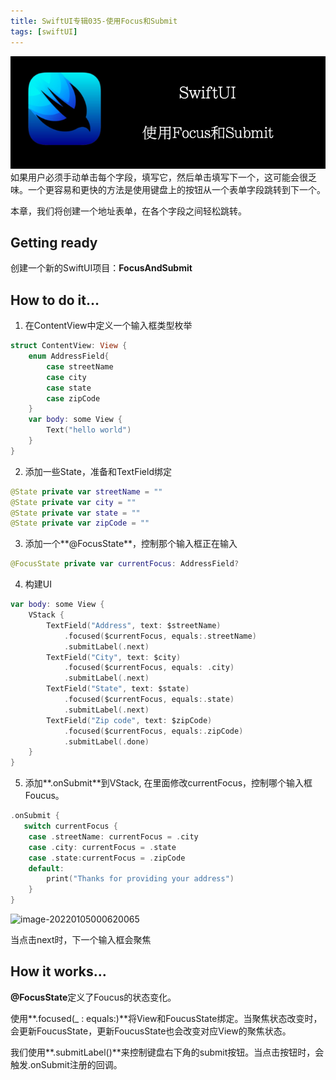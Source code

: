 ```yaml
---
title: SwiftUI专辑035-使用Focus和Submit
tags: [swiftUI]
---
```

![headerimg](./Header.png)
如果用户必须手动单击每个字段，填写它，然后单击填写下一个，这可能会很乏味。一个更容易和更快的方法是使用键盘上的按钮从一个表单字段跳转到下一个。

本章，我们将创建一个地址表单，在各个字段之间轻松跳转。
<!--truncate-->
## Getting ready

创建一个新的SwiftUI项目：**FocusAndSubmit**

## How to do it…

1. 在ContentView中定义一个输入框类型枚举
```swift
struct ContentView: View {
    enum AddressField{
        case streetName
        case city
        case state
        case zipCode
    }
    var body: some View {
        Text("hello world")
    }
}
```

2. 添加一些State，准备和TextField绑定
```swift
@State private var streetName = ""
@State private var city = ""
@State private var state = ""
@State private var zipCode = ""
```

3. 添加一个**@FocusState**，控制那个输入框正在输入
```swift
@FocusState private var currentFocus: AddressField?
```

4. 构建UI
```swift
var body: some View {
    VStack {
        TextField("Address", text: $streetName)
            .focused($currentFocus, equals:.streetName)
            .submitLabel(.next)
        TextField("City", text: $city)
            .focused($currentFocus, equals: .city)
            .submitLabel(.next)
        TextField("State", text: $state)
            .focused($currentFocus, equals:.state)
            .submitLabel(.next)
        TextField("Zip code", text: $zipCode)
            .focused($currentFocus, equals:.zipCode)
            .submitLabel(.done)
    }
}
```

5. 添加**.onSubmit**到VStack, 在里面修改currentFocus，控制哪个输入框Foucus。
```swift
.onSubmit {
   switch currentFocus {
    case .streetName: currentFocus = .city
    case .city: currentFocus = .state
    case .state:currentFocus = .zipCode
    default:
        print("Thanks for providing your address")
    }
}
```

![image-20220105000620065](https://tva1.sinaimg.cn/large/008i3skNgy1gy237u8018j30j812m75q.jpg)

当点击next时，下一个输入框会聚焦

## How it works…

**@FocusState**定义了Foucus的状态变化。

使用**.focused(_ : equals:)**将View和FoucusState绑定。当聚焦状态改变时，会更新FoucusState，更新FoucusState也会改变对应View的聚焦状态。

我们使用**.submitLabel()**来控制键盘右下角的submit按钮。当点击按钮时，会触发.onSubmit注册的回调。
